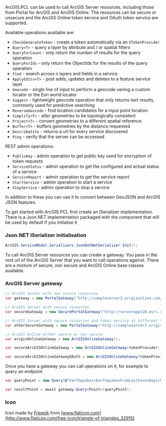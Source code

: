﻿ArcGIS.PCL can be used to call ArcGIS Server resources, including those from Portal for ArcGIS and ArcGIS Online. The resources can be secure or unsecure and the ArcGIS Online token service and OAuth token service are supported.

Available operations available are:

 - `CheckGenerateToken` - create a token automatically via an `ITokenProvider`
 - `Query<T>` - query a layer by attribute and / or spatial filters
 - `QueryForCount` - only return the number of results for the query operation
 - `QueryForIds` - only return the ObjectIds for the results of the query operation
 - `Find` - search across n layers and fields in a service
 - `ApplyEdits<T>` - post adds, updates and deletes to a feature service layer
 - `Geocode` - single line of input to perform a geocode usning a custom locator or the Esri world locator
 - `Suggest` - lightweight geocode operation that only returns text results, commonly used for predictive searching
 - `ReverseGeocode` - find location candidates for a input point location
 - `Simplify<T>` - alter geometries to be topologically consistent
 - `Project<T>` - convert geometries to a different spatial reference
 - `Buffer<T>` - buffers geometries by the distance requested
 - `DescribeSite` - returns a url for every service discovered
 - `Ping` - verify that the server can be accessed

REST admin operations:

  - `PublicKey` - admin operation to get public key used for encryption of token requests
  - `ServiceStatus` - admin operation to get the configured and actual status of a service
  - `ServiceReport` - admin operation to get the service report
  - `StartService` - admin operation to start a service
  - `StopService` - admin operation to stop a service

In addition to these you can use it to convert between GeoJSON and ArcGIS JSON features.

To get started with ArcGIS.PCL first create an ISerializer implementation. There is a Json.NET implementation packaged with the component that will be used by default if you initialise it

### Json.NET ISerializer initialisation

```csharp
ArcGIS.ServiceModel.Serializers.JsonDotNetSerializer.Init();

```

To call ArcGIS Server resources you can create a gateway. You pass in the root url of the ArcGIS Server that you want to call operations against. There are a mixture of secure, non secure and ArcGIS Online base classes available.

### ArcGIS Server gateway

```csharp
// ArcGIS Server with non secure resources
var gateway = new PortalGateway("http://sampleserver3.arcgisonline.com/ArcGIS/");

// ArcGIS Server with secure resources
var secureGateway = new SecurePortalGateway("http://serverapps10.esri.com/arcgis", "user1", "pass.word1");

// ArcGIS Server with secure resources and token service at different location
var otherSecureGateway = new PortalGateway("http://sampleserver3.arcgisonline.com/ArcGIS/", tokenProvider: new TokenProvider("http://serverapps10.esri.com/arcgis", "user1", "pass.word1"));

// ArcGIS Online either secure or non secure
var arcgisOnlineGateway = new ArcGISOnlineGateway();

var secureArcGISOnlineGateway = new ArcGISOnlineGateway(tokenProvider: new ArcGISOnlineTokenProvider("user", "pass"));

var secureArcGISOnlineGatewayOAuth = new ArcGISOnlineGateway(tokenProvider: new ArcGISOnlineAppLoginOAuthProvider("clientId", "clientSecret"));
```

Once you have a gateway you can call operations on it, for example to query an endpoint

```csharp
var queryPoint = new Query(@"Earthquakes/EarthquakesFromLastSevenDays/MapServer/0".AsEndpoint());

var resultPoint = await gateway.Query<Point>(queryPoint);
```

### Icon

Icon made by [Freepik](http://www.freepik.com) from [www.flaticon.com](http://www.flaticon.com/free-icon/triangle-of-triangles_32915)
